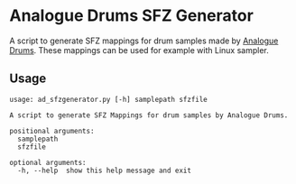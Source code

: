 # Analogue Drums SFZ Generator

A script to generate SFZ mappings for drum samples made by [Analogue Drums](http://www.analoguedrums.com/).
These mappings can be used for example with Linux sampler.

## Usage
```
usage: ad_sfzgenerator.py [-h] samplepath sfzfile

A script to generate SFZ Mappings for drum samples by Analogue Drums.

positional arguments:
  samplepath
  sfzfile

optional arguments:
  -h, --help  show this help message and exit
```
